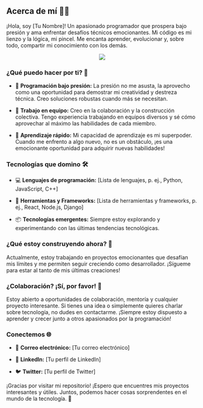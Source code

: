 ## Acerca de mí 👨‍💻

¡Hola, soy [Tu Nombre]! Un apasionado programador que prospera bajo presión y ama enfrentar desafíos técnicos emocionantes. Mi código es mi lienzo y la lógica, mi pincel. Me encanta aprender, evolucionar y, sobre todo, compartir mi conocimiento con los demás.

<div>
  
</div>
<div>
 <p align="center">
  <a href="https://github.com/DenverCoder1/readme-typing-svg"><img src="https://readme-typing-svg.herokuapp.com?font=Time+New+Roman&color=cyan&size=25&center=true&vCenter=true&width=600&height=100&lines=Jhon+Zambrano/Develpment :heartbeat:"></a>
</p>
</div>

### ¿Qué puedo hacer por ti? 🚀

- 🌟 **Programación bajo presión:** La presión no me asusta, la aprovecho como una oportunidad para demostrar mi creatividad y destreza técnica. Creo soluciones robustas cuando más se necesitan.

- 👥 **Trabajo en equipo:** Creo en la colaboración y la construcción colectiva. Tengo experiencia trabajando en equipos diversos y sé cómo aprovechar al máximo las habilidades de cada miembro.

- 🧠 **Aprendizaje rápido:** Mi capacidad de aprendizaje es mi superpoder. Cuando me enfrento a algo nuevo, no es un obstáculo, ¡es una emocionante oportunidad para adquirir nuevas habilidades!

### Tecnologías que domino 🛠️

- 💻 **Lenguajes de programación:** [Lista de lenguajes, p. ej., Python, JavaScript, C++]

- 🧰 **Herramientas y Frameworks:** [Lista de herramientas y frameworks, p. ej., React, Node.js, Django]

- 📦 **Tecnologías emergentes:** Siempre estoy explorando y experimentando con las últimas tendencias tecnológicas.

### ¿Qué estoy construyendo ahora? 🔨

Actualmente, estoy trabajando en proyectos emocionantes que desafían mis límites y me permiten seguir creciendo como desarrollador. ¡Sígueme para estar al tanto de mis últimas creaciones!

### ¿Colaboración? ¡Sí, por favor! 🤝

Estoy abierto a oportunidades de colaboración, mentoría y cualquier proyecto interesante. Si tienes una idea o simplemente quieres charlar sobre tecnología, no dudes en contactarme. ¡Siempre estoy dispuesto a aprender y crecer junto a otros apasionados por la programación!

### Conectemos 🌐

- 📧 **Correo electrónico:** [Tu correo electrónico]

- 💼 **LinkedIn:** [Tu perfil de LinkedIn]

- 🐦 **Twitter:** [Tu perfil de Twitter]

¡Gracias por visitar mi repositorio! ¡Espero que encuentres mis proyectos interesantes y útiles. Juntos, podemos hacer cosas sorprendentes en el mundo de la tecnología. 🚀
